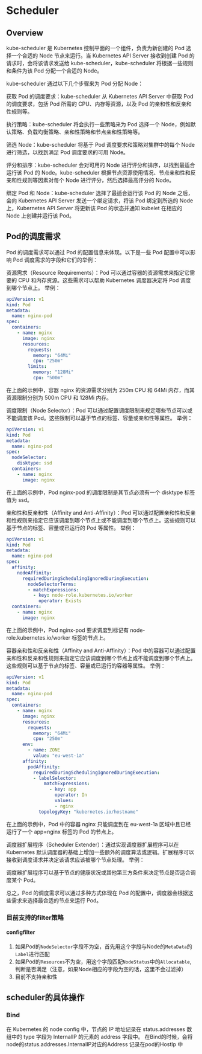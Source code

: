 # Scheduler

## Overview

kube-scheduler 是 Kubernetes 控制平面的一个组件，负责为新创建的 Pod 选择一个合适的 Node 节点来运行。当 Kubernetes API Server 接收到创建 Pod 的请求时，会将该请求发送给 kube-scheduler，kube-scheduler 将根据一些规则和条件为该 Pod 分配一个合适的 Node。

kube-scheduler 通过以下几个步骤来为 Pod 分配 Node：

获取 Pod 的调度要求：kube-scheduler 从 Kubernetes API Server 中获取 Pod 的调度要求，包括 Pod 所需的 CPU、内存等资源，以及 Pod 的亲和性和反亲和性规则等。

执行策略：kube-scheduler 将会执行一些策略来为 Pod 选择一个 Node，例如默认策略、负载均衡策略、亲和性策略和节点亲和性策略等。

筛选 Node：kube-scheduler 将基于 Pod 调度要求和策略对集群中的每个 Node 进行筛选，以找到满足 Pod 调度要求的可用 Node。

评分和排序：kube-scheduler 会对可用的 Node 进行评分和排序，以找到最适合运行该 Pod 的 Node。kube-scheduler 根据节点资源使用情况、节点亲和性和反亲和性规则等因素对每个 Node 进行评分，然后选择最高评分的 Node。

绑定 Pod 和 Node：kube-scheduler 选择了最适合运行该 Pod 的 Node 之后，会向 Kubernetes API Server 发送一个绑定请求，将该 Pod 绑定到所选的 Node 上，Kubernetes API Server 将更新该 Pod 的状态并通知 kubelet 在相应的 Node 上创建并运行该 Pod。

## Pod的调度需求

Pod 的调度需求可以通过 Pod 的配置信息来体现。以下是一些 Pod 配置中可以影响 Pod 调度需求的字段和它们的举例：

资源需求（Resource Requirements）：Pod 可以通过容器的资源需求来指定它需要的 CPU 和内存资源。这些需求可以帮助 Kubernetes 调度器决定将 Pod 调度到哪个节点上。
举例：

```yaml
apiVersion: v1
kind: Pod
metadata:
  name: nginx-pod
spec:
  containers:
    - name: nginx
      image: nginx
      resources:
        requests:
          memory: "64Mi"
          cpu: "250m"
        limits:
          memory: "128Mi"
          cpu: "500m"

```

在上面的示例中，容器 nginx 的资源需求分别为 250m CPU 和 64Mi 内存，而其资源限制分别为 500m CPU 和 128Mi 内存。

调度限制（Node Selector）：Pod 可以通过配置调度限制来规定哪些节点可以或不能调度该 Pod。这些限制可以基于节点的标签、容量或亲和性等属性。
举例：

```yaml
apiVersion: v1
kind: Pod
metadata:
  name: nginx-pod
spec:
  nodeSelector:
    disktype: ssd
  containers:
    - name: nginx
      image: nginx
```

在上面的示例中，Pod nginx-pod 的调度限制是其节点必须有一个 disktype 标签值为 ssd。

亲和性和反亲和性（Affinity and Anti-Affinity）：Pod 可以通过配置亲和性和反亲和性规则来指定它应该调度到哪个节点上或不能调度到哪个节点上。这些规则可以基于节点的标签、容量或已运行的 Pod 等属性。
举例：

```yaml
apiVersion: v1
kind: Pod
metadata:
  name: nginx-pod
spec:
  affinity:
    nodeAffinity:
      requiredDuringSchedulingIgnoredDuringExecution:
        nodeSelectorTerms:
        - matchExpressions:
          - key: node-role.kubernetes.io/worker
            operator: Exists
  containers:
    - name: nginx
      image: nginx
```

在上面的示例中，Pod nginx-pod 要求调度到标记有 node-role.kubernetes.io/worker 标签的节点上。

容器亲和性和反亲和性（Affinity and Anti-Affinity）：Pod 中的容器可以通过配置亲和性和反亲和性规则来指定它应该调度到哪个节点上或不能调度到哪个节点上。这些规则可以基于节点的标签、容量或已运行的容器等属性。
举例：

```yaml
apiVersion: v1
kind: Pod
metadata:
  name: nginx-pod
spec:
  containers:
    - name: nginx
      image: nginx
      resources:
        requests:
          memory: "64Mi"
          cpu: "250m"
      env:
        - name: ZONE
          value: "eu-west-1a"
      affinity:
        podAffinity:
          requiredDuringSchedulingIgnoredDuringExecution:
          - labelSelector:
              matchExpressions:
                - key: app
                  operator: In
                  values:
                  - nginx
            topologyKey: "kubernetes.io/hostname"
```

在上面的示例中，Pod 中的容器 nginx 只能调度到在 eu-west-1a 区域中且已经运行了一个 app=nginx 标签的 Pod 的节点上。

调度器扩展程序（Scheduler Extender）：通过实现调度器扩展程序可以在 Kubernetes 默认调度器的基础上增加一些额外的调度算法或逻辑。扩展程序可以接收到调度请求并决定该请求应该被哪个节点处理。
举例：

调度器扩展程序可以基于节点的健康状况或其他第三方条件来决定节点是否适合调度某个 Pod。

总之，Pod 的调度需求可以通过多种方式体现在 Pod 的配置中，调度器会根据这些需求来选择最合适的节点来运行 Pod。

### 目前支持的filter策略

#### configfilter

1. 如果Pod的`NodeSelector`字段不为空，首先用这个字段与Node的`MetaData`的`Label`进行匹配
2. 如果Pod的`Resources`不为空，用这个字段匹配`NodeStatus`中的`Allocatable`,判断是否满足（注意，如果Node相应的字段为空的话，这里不会过滤掉）
3. 目前不支持亲和性

## scheduler的具体操作
### Bind
在 Kubernetes 的 node config 中，节点的 IP 地址记录在 status.addresses 数组中的 type 字段为 InternalIP 的元素的 address 字段中。
在Bind的时候，会将node的status.addresses.InternalIP对应的Address 记录在pod的HostIp 中